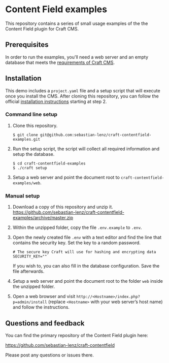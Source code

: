 # Content Field examples

This repository contains a series of small usage examples of the the Content 
Field plugin for Craft CMS.


## Prerequisites

In order to run the examples, you'll need a web server and an empty database that meets the 
[requirements of Craft CMS](https://docs.craftcms.com/v3/requirements.html).


## Installation

This demo includes a `project.yaml` file and a setup script that will execute once
you install the CMS. After cloning this repository, you can follow the official 
[installation instructions](https://docs.craftcms.com/v3/installation.html#step-2-set-the-file-permissions) 
starting at step 2.


### Command line setup

1. Clone this repository.

   ```console
   $ git clone git@github.com:sebastian-lenz/craft-contentfield-examples.git
   ```

2. Run the setup script, the script will collect all required information and
   setup the database.

   ```console
   $ cd craft-contentfield-examples
   $ ./craft setup
   ```
   
3. Setup a web server and point the document root to `craft-contentfield-examples/web`.


### Manual setup

1. Download a copy of this repository and unzip it.  
   https://github.com/sebastian-lenz/craft-contentfield-examples/archive/master.zip

2. Within the unzipped folder, copy the file `.env.example` to `.env`.

3. Open the newly created file `.env` with a text editor and find the line that contains 
   the security key. Set the key to a random password.
   
   ```
   # The secure key Craft will use for hashing and encrypting data
   SECURITY_KEY=""
   ```
   
   If you wish to, you can also fill in the database configuration. Save the file afterwards.
   
4. Setup a web server and point the document root to the folder `web` inside the unzipped 
   folder.

5. Open a web browser and visit `http://<Hostname>/index.php?p=admin/install` (replace
   `<Hostname>` with your web server’s host name) and follow the instructions.


## Questions and feedback

You can find the primary repository of the Content Field plugin here:

https://github.com/sebastian-lenz/craft-contentfield

Please post any questions or issues there.
